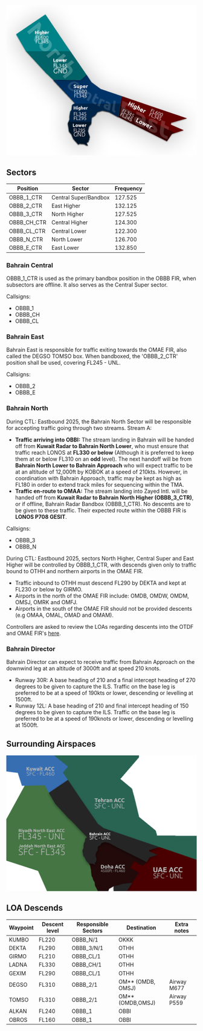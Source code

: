 ![Bahrain RDR](img/BahrainRDR.png)

## Sectors

| **Position** | **Sector** | **Frequency** |
|--------------|-------------------|-------------------------|
| OBBB_1_CTR        | Central Super/Bandbox             | 127.525                |
| OBBB_2_CTR        | East Higher             | 132.125              |
| OBBB_3_CTR        | North Higher             | 127.525               |
| OBBB_CH_CTR        | Central Higher             | 124.300               |
| OBBB_CL_CTR        | Central Lower             | 122.300               |
| OBBB_N_CTR        | North Lower             | 126.700                |
| OBBB_E_CTR        | East Lower             | 132.850                |

### Bahrain Central
OBBB_1_CTR is used as the primary bandbox position in the OBBB FIR, when subsectors are offline. It also serves as the Central Super sector.

Callsigns:

- OBBB_1
- OBBB_CH
- OBBB_CL

### Bahrain East
Bahrain East is responsible for traffic exiting towards the OMAE FIR, also called the DEGSO TOMSO box. When bandboxed, the 'OBBB_2_CTR' position shall be used, covering FL245 - UNL.

Callsigns:

- OBBB_2
- OBBB_E

### Bahrain North
During CTL: Eastbound 2025, the Bahrain North Sector will be responsible for accepting traffic going through two streams.
Stream A:

- **Traffic arriving into OBBI:** The stream landing in Bahrain will be handed off from **Kuwait Radar to Bahrain North Lower**, who must ensure that traffic reach LONOS at **FL330 or below** (Although it is preferred to keep them at or below FL310 on an **odd** level). The next handoff will be from **Bahrain North Lower to Bahrain Approach** who will expect traffic to be at an altitude of 12,000ft by KOBOK at a speed of 210kts. However, in coordination with Bahrain Approach, traffic may be kept as high as FL180 in order to extend track miles for sequencing within the TMA.
- **Traffic en-route to OMAA:** The stream landing into Zayed Intl. will be handed off from **Kuwait Radar to Bahrain North Higher (OBBB_3_CTR)**, or if offline, Bahrain Radar Bandbox (OBBB_1_CTR). No descents are to be given to these traffic. Their expected route within the OBBB FIR is **LONOS P708 GESIT**.

Callsigns:

- OBBB_3
- OBBB_N

During CTL: Eastbound 2025, sectors North Higher, Central Super and East Higher will be controlled by OBBB_1_CTR, with descends given only to traffic bound to OTHH and northern airports in the OMAE FIR.

- Traffic inbound to OTHH must descend FL290 by DEKTA and kept at FL230 or below by GIRMO.
- Airports in the north of the OMAE FIR include: OMDB, OMDW, OMDM, OMSJ, OMRK and OMFJ.
- Airports in the south of the OMAE FIR should not be provided descents (e.g OMAA, OMAL, OMAD and OMAM).

Controllers are asked to review the LOAs regarding descents into the OTDF and OMAE FIR's [here](https://docs.khaleejvacc.net/Published%20Documents/Letter%20of%20Agreements/Arabian%20Letter%20of%20Agreement/).

### Bahrain Director

Bahrain Director can expect to receive traffic from Bahrain Approach on the downwind leg at an altitude of 3000ft and at speed 210 knots.

- Runway 30R: A base heading of 210 and a final intercept heading of 270 degrees to be given to capture the ILS. Traffic on the base leg is preferred to be at a speed of 190kts or lower, descending or levelling at 1500ft.
- Runway 12L: A base heading of 210 and final intercept heading of 150 degrees to be given to capture the ILS. Traffic on the base leg is preferred to be at a speed of 190knots or lower, descending or levelling at 1500ft.

## Surrounding Airspaces

![Bahrain AIR](img/BahrainAIR.png)

## LOA Descends

| **Waypoint** | **Descent level** | **Responsible Sectors** | **Destination**   | **Extra notes** |
|--------------|-------------------|-------------------------|-------------------|-----------------|
| KUMBO        | FL220             | OBBB_N/1                | OKKK              |                 |
| DEKTA        | FL290             | OBBB_3/N/1              | OTHH              |                 |
| GIRMO        | FL210             | OBBB_CL/1               | OTHH              |                 |
| LADNA        | FL330             | OBBB_CH/1               | OTHH              |                 |
| GEXIM        | FL290             | OBBB_CL/1               | OTHH              |                 |
| DEGSO        | FL310             | OBBB_2/1                | OM** (OMDB, OMSJ) | Airway M677     |
| TOMSO        | FL310             | OBBB_2/1                | OM** (OMDB,OMSJ)  | Airway P559     |
| ALKAN        | FL240             | OBBB_1                  | OBBI              |                 |
| OBROS        | FL160             | OBBB_1                  | OBBI              |                 |

